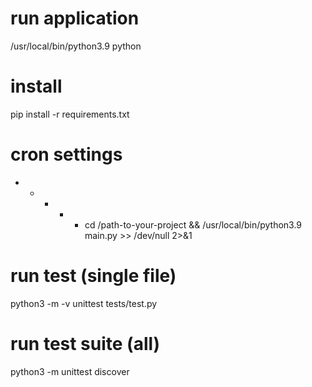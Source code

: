 # run application
/usr/local/bin/python3.9 python

# install
pip install -r requirements.txt

# cron settings
* * * * * cd /path-to-your-project && /usr/local/bin/python3.9 main.py  >> /dev/null 2>&1

# run test (single file)
python3 -m -v unittest tests/test.py

# run test suite (all)
python3 -m unittest discover

